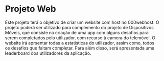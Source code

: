 # Projeto Web

Este projeto terá o objetivo de criar um website com host no 000webhost.
O projeto poderá ser utilizado para complemento do projeto de Dispositivos Móveis, que consiste na criação de uma app com alguns desafios para serem completados pelo utilizador, com recurso à camera do telemóvel.
O website irá aprsentar todas a estatisticas do utilizador, assim como, todos os desafios que faltam completar.
Para além disso, será apresentada uma leaderboard dos utilizadores da aplicação.
